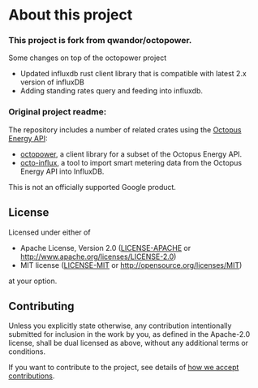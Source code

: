 # About this project

### This project is fork from qwandor/octopower.
Some changes on top of the octopower project
- Updated influxdb rust client library that is compatible with latest 2.x version of influxDB
- Adding standing rates query and feeding into influxdb.


### Original project readme:
The repository includes a number of related crates using the
[Octopus Energy API](https://developer.octopus.energy/docs/api/):

- [octopower](./octopower), a client library for a subset of the Octopus Energy API.
- [octo-influx](./octo-influx), a tool to import smart metering data from the Octopus Energy API
  into InfluxDB.

This is not an officially supported Google product.

## License

Licensed under either of

- Apache License, Version 2.0
  ([LICENSE-APACHE](LICENSE-APACHE) or http://www.apache.org/licenses/LICENSE-2.0)
- MIT license
  ([LICENSE-MIT](LICENSE-MIT) or http://opensource.org/licenses/MIT)

at your option.

## Contributing

Unless you explicitly state otherwise, any contribution intentionally submitted for inclusion in the
work by you, as defined in the Apache-2.0 license, shall be dual licensed as above, without any
additional terms or conditions.

If you want to contribute to the project, see details of
[how we accept contributions](CONTRIBUTING.md).
